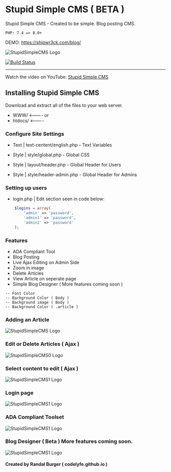 # Stupid Simple CMS ( BETA )
 Stupid Simple CMS - Created to be simple. Blog posting CMS.

```
PHP: 7.4 => 8.0+
```

 DEMO: https://shipwr3ck.com/blog/

![StupidSimpleCMS Logo](https://i.ibb.co/HpKWcSK/Screenshot-11-12-2023-20-34-08.png)

[![Build Status](https://travis-ci.org/joemccann/dillinger.svg?branch=master)](https://github.com/codelyfe/Stupid-Simple-CMS)


   ----------

Watch the video on YouTube: [Stupid Simple CMS](https://youtu.be/GXIfVdy0rN0)   


## Installing Stupid Simple CMS
Download and extract all of the files to your web server.

- WWW/ <---- or 
- htdocs/ <----

### Configure Site Settings

- Text | text-centent/english.php - Text Variables

- Style | style/global.php - Global CSS

- Style | layout/header.php - Global Header for Users

- Style | style/header-admin.php - Global Header for Admins

### Setting up users

- login.php | Edit section seen in code below:

```php
    $logins = array(
        'admin' => 'password',
        'admin1' => 'password',
        'admin2' => 'password'
    );
```
### Features

- ADA Compliant Tool
- Blog Posting
- Live Ajax Editing on Admin Side
- Zoom in image
- Delete Articles
- View Article on seperate page
- Simple Blog Designer ( More features coming soon )
```
-- Font Color
-- Background Color ( Body )
-- Background image ( Body )
-- Background Color ( .article ) 
```

### Adding an Article
![StupidSimpleCMS Logo](https://i.ibb.co/BccvTcB/Screenshot-11-12-2023-20-37-13.png)

### Edit or Delete Articles ( Ajax )
![StupidSimpleCMS0 Logo](https://i.ibb.co/CsHSjJh/Screenshot-11-12-2023-20-39-47.png)

### Select content to edit ( Ajax )
![StupidSimpleCMS1 Logo](https://i.ibb.co/TvmwJZW/Screenshot-11-12-2023-20-41-17.png)

### Login page
![StupidSimpleCMS1 Logo](https://i.ibb.co/fdv52JC/Screenshot-11-12-2023-20-43-03.png)

### ADA Compliant Toolset
![StupidSimpleCMS1 Logo](https://i.ibb.co/fFfx8yP/Screenshot-11-12-2023-20-56-26.png)

### Blog Designer ( Beta ) More features coming soon.
![StupidSimpleCMS1 Logo](https://i.ibb.co/VvrVjHZ/Screenshot-11-17-2023-17-59-41.png)

#### Created by Randal Burger ( codelyfe.github.io )
